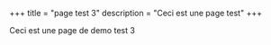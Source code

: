 +++
title = "page test 3"
description = "Ceci est une page test"
+++

Ceci est une page de demo test 3